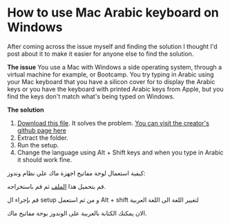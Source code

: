 # How to use Mac Arabic keyboard on Windows

After coming across the issue myself and finding the solution I thought I'd post about it to make it easier for anyone else to find the solution.

**The issue**
You use a Mac with Windows a side operating system, through a virtual machine for example, or Bootcamp. You try typing in Arabic using your Mac keyboard that you have a silicon cover for to display the Arabic keys or you have the keyboard with printed Arabic keys from Apple, but you find the keys don't match what's being typed on Windows.


**The solution**

1. [Download this file](https://github.com/downloads/Bishoy/Mac-Ar-Layout-for-Win/ar_mac.zip). It solves the problem. [You can visit the creator's github page here](github.com/bishoy)
1. Extract the folder.
1. Run the setup.
1. Change the language using Alt + Shift keys and when you type in Arabic it should work fine.

كيفية استعمال لوحة مفاتيح اجهزة ماك علي نظام وندوز:

قم بتحميل هذا [الملف](https://github.com/downloads/Bishoy/Mac-Ar-Layout-for-Win/ar_mac.zip) ثم قم باستخراجه.

قم بإجراء ال setup و من ثم استعمل Alt + shift لتغيير اللغة الى اللغة العربية

الان يمكنك الكتابة بالعربية على الوندوز بوحة مفاتيح ماك.
